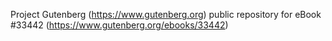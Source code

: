 Project Gutenberg (https://www.gutenberg.org) public repository for eBook #33442 (https://www.gutenberg.org/ebooks/33442)
